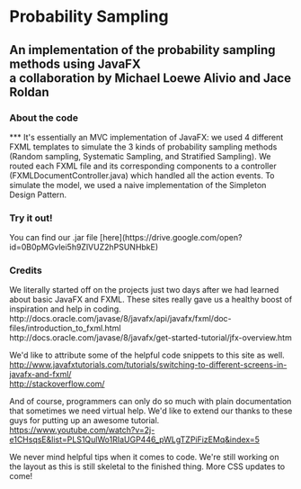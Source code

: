 <h1> Probability Sampling </h1>
<h2>An implementation of the probability sampling methods using JavaFX
<br /> a collaboration by Michael Loewe Alivio and Jace Roldan </h2>

<h3>About the code </h3>
***
It's essentially an MVC implementation of JavaFX: we used 4 different FXML templates to simulate the 3 kinds of probability sampling methods (Random sampling, Systematic Sampling, and Stratified Sampling). We routed each FXML file and its corresponding components to a controller (FXMLDocumentController.java) which handled all the action events. To simulate the model, we used a naive implementation of the Simpleton Design Pattern.

<h3>Try it out!</h3>
You can find our .jar file [here](https://drive.google.com/open?id=0B0pMGvlei5h9ZlVUZ2hPSUNHbkE)

<h3> Credits </h3>
We literally started off on the projects just two days after we had learned about basic JavaFX and FXML.
These sites really gave us a healthy boost of inspiration and help in coding. <br />
http://docs.oracle.com/javase/8/javafx/api/javafx/fxml/doc-files/introduction_to_fxml.html <br />
http://docs.oracle.com/javase/8/javafx/get-started-tutorial/jfx-overview.htm <br />

We'd like to attribute some of the helpful code snippets to this site as well.<br />
http://www.javafxtutorials.com/tutorials/switching-to-different-screens-in-javafx-and-fxml/ <br />
http://stackoverflow.com/ <br />

And of course, programmers can only do so much with plain documentation that sometimes we need virtual help. We'd like to extend our thanks to these guys for putting up an awesome tutorial. <br />
https://www.youtube.com/watch?v=2j-e1CHsqsE&list=PLS1QulWo1RIaUGP446_pWLgTZPiFizEMq&index=5 <br />

We never mind helpful tips when it comes to code. We're still working on the layout as this is still skeletal to the finished thing. More CSS updates to come!
